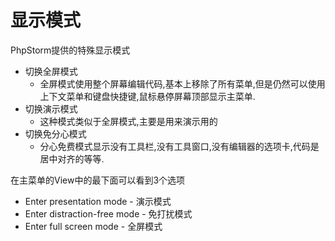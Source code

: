 # 显示模式

PhpStorm提供的特殊显示模式

* 切换全屏模式
  * 全屏模式使用整个屏幕编辑代码,基本上移除了所有菜单,但是仍然可以使用上下文菜单和键盘快捷键,鼠标悬停屏幕顶部显示主菜单.
* 切换演示模式
  * 这种模式类似于全屏模式,主要是用来演示用的
* 切换免分心模式
  * 分心免费模式显示没有工具栏,没有工具窗口,没有编辑器的选项卡,代码是居中对齐的等等.

在主菜单的View中的最下面可以看到3个选项

* Enter presentation mode - 演示模式
* Enter distraction-free mode - 免打扰模式
* Enter full screen mode - 全屏模式



